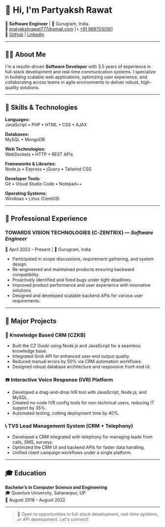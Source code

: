 # 👋 Hi, I'm Partyaksh Rawat

🎯 **Software Engineer** | 📍 Gurugram, India  
📧 [pratyakshrawat777@gmail.com](mailto:pratyakshrawat777@gmail.com) | 📞 [+91 9897510381](tel:+919897510381)  
🔗 [GitHub](https://github.com/partyaksh12) | [LinkedIn](https://www.linkedin.com/in/partyaksh-rawat-294bb31a0/)

---

## 👨‍💻 About Me

I'm a results-driven **Software Developer** with 3.5 years of experience in full-stack development and real-time communication systems. I specialize in building scalable web applications, optimizing user experience, and collaborating across teams in agile environments to deliver robust, high-quality solutions.

---

## 🧠 Skills & Technologies

**Languages:**  
JavaScript • PHP • HTML • CSS • AJAX  

**Databases:**  
MySQL • MongoDB  

**Web Technologies:**  
WebSockets • HTTP • REST APIs  

**Frameworks & Libraries:**  
Node.js • Express • jQuery • Tailwind CSS  

**Developer Tools:**  
Git • Visual Studio Code • Notepad++  

**Operating Systems:**  
Windows • Linux (CentOS)

---

## 🏢 Professional Experience

### TOWARDS VISION TECHNOLOGIES (C‑ZENTRIX) — *Software Engineer*  
📅 April 2022 – Present | 📍 Gurugram, India

- Participated in scope discussions, requirement gathering, and system design.
- Re-engineered and maintained products ensuring backward compatibility.
- Proactively identified and fixed bugs under tight deadlines.
- Improved product performance and user experience with innovative solutions.
- Designed and developed scalable backend APIs for various user requirements.

---

## 🚀 Major Projects

### 📘 **Knowledge Based CRM (CZKB)**
- Built the *CZ Guide* using Node.js and JavaScript for a seamless knowledge base.
- Integrated Grok API for enhanced user-end output quality.
- Reduced manual errors by 50% via CRM automation workflows.
- Designed robust database architecture and responsive front-end UI.

### ☎️ **Interactive Voice Response (IVR) Platform**
- Developed a drag-and-drop IVR tool with JavaScript, Node.js, and MySQL.
- Created no-code IVR config tools for non-technical users, reducing IT support by 35%.
- Automated testing, cutting deployment time by 40%.

### 📞 **TVS Lead Management System (CRM + Telephony)**
- Developed a CRM integrated with telephony for managing leads from calls, SMS, surveys.
- Optimized the CRM UI and backend APIs for faster data handling.
- Unified client campaign workflows under a single platform.

---

## 🎓 Education

**Bachelor’s in Computer Science and Engineering**  
🎓 Quantum University, Saharanpur, UP  
📅 August 2018 – August 2022

---

> 🚀 Open to opportunities in full-stack development, real-time systems, or API development. Let's connect!

